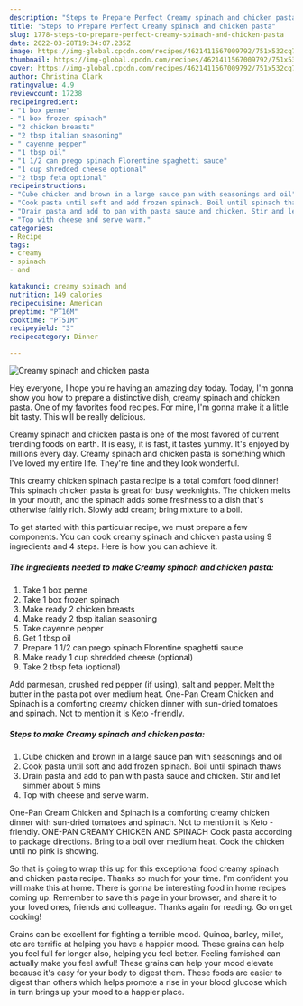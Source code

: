 ```yaml
---
description: "Steps to Prepare Perfect Creamy spinach and chicken pasta"
title: "Steps to Prepare Perfect Creamy spinach and chicken pasta"
slug: 1778-steps-to-prepare-perfect-creamy-spinach-and-chicken-pasta
date: 2022-03-28T19:34:07.235Z
image: https://img-global.cpcdn.com/recipes/4621411567009792/751x532cq70/creamy-spinach-and-chicken-pasta-recipe-main-photo.jpg
thumbnail: https://img-global.cpcdn.com/recipes/4621411567009792/751x532cq70/creamy-spinach-and-chicken-pasta-recipe-main-photo.jpg
cover: https://img-global.cpcdn.com/recipes/4621411567009792/751x532cq70/creamy-spinach-and-chicken-pasta-recipe-main-photo.jpg
author: Christina Clark
ratingvalue: 4.9
reviewcount: 17238
recipeingredient:
- "1 box penne"
- "1 box frozen spinach"
- "2 chicken breasts"
- "2 tbsp italian seasoning"
- " cayenne pepper"
- "1 tbsp oil"
- "1 1/2 can prego spinach Florentine spaghetti sauce"
- "1 cup shredded cheese optional"
- "2 tbsp feta optional"
recipeinstructions:
- "Cube chicken and brown in a large sauce pan with seasonings and oil"
- "Cook pasta until soft and add frozen spinach. Boil until spinach thaws"
- "Drain pasta and add to pan with pasta sauce and chicken. Stir and let simmer about 5 mins"
- "Top with cheese and serve warm."
categories:
- Recipe
tags:
- creamy
- spinach
- and

katakunci: creamy spinach and 
nutrition: 149 calories
recipecuisine: American
preptime: "PT16M"
cooktime: "PT51M"
recipeyield: "3"
recipecategory: Dinner

---
```



![Creamy spinach and chicken pasta](https://img-global.cpcdn.com/recipes/4621411567009792/751x532cq70/creamy-spinach-and-chicken-pasta-recipe-main-photo.jpg)

Hey everyone, I hope you're having an amazing day today. Today, I'm gonna show you how to prepare a distinctive dish, creamy spinach and chicken pasta. One of my favorites food recipes. For mine, I'm gonna make it a little bit tasty. This will be really delicious.

Creamy spinach and chicken pasta is one of the most favored of current trending foods on earth. It is easy, it is fast, it tastes yummy. It's enjoyed by millions every day. Creamy spinach and chicken pasta is something which I've loved my entire life. They're fine and they look wonderful.

This creamy chicken spinach pasta recipe is a total comfort food dinner! This spinach chicken pasta is great for busy weeknights. The chicken melts in your mouth, and the spinach adds some freshness to a dish that&#39;s otherwise fairly rich. Slowly add cream; bring mixture to a boil.


To get started with this particular recipe, we must prepare a few components. You can cook creamy spinach and chicken pasta using 9 ingredients and 4 steps. Here is how you can achieve it.

<!--inarticleads1-->

##### The ingredients needed to make Creamy spinach and chicken pasta:

1. Take 1 box penne
1. Take 1 box frozen spinach
1. Make ready 2 chicken breasts
1. Make ready 2 tbsp italian seasoning
1. Take  cayenne pepper
1. Get 1 tbsp oil
1. Prepare 1 1/2 can prego spinach Florentine spaghetti sauce
1. Make ready 1 cup shredded cheese (optional)
1. Take 2 tbsp feta (optional)


Add parmesan, crushed red pepper (if using), salt and pepper. Melt the butter in the pasta pot over medium heat. One-Pan Cream Chicken and Spinach is a comforting creamy chicken dinner with sun-dried tomatoes and spinach. Not to mention it is Keto -friendly. 

<!--inarticleads2-->

##### Steps to make Creamy spinach and chicken pasta:

1. Cube chicken and brown in a large sauce pan with seasonings and oil
1. Cook pasta until soft and add frozen spinach. Boil until spinach thaws
1. Drain pasta and add to pan with pasta sauce and chicken. Stir and let simmer about 5 mins
1. Top with cheese and serve warm.


One-Pan Cream Chicken and Spinach is a comforting creamy chicken dinner with sun-dried tomatoes and spinach. Not to mention it is Keto -friendly. ONE-PAN CREAMY CHICKEN AND SPINACH Cook pasta according to package directions. Bring to a boil over medium heat. Cook the chicken until no pink is showing. 

So that is going to wrap this up for this exceptional food creamy spinach and chicken pasta recipe. Thanks so much for your time. I'm confident you will make this at home. There is gonna be interesting food in home recipes coming up. Remember to save this page in your browser, and share it to your loved ones, friends and colleague. Thanks again for reading. Go on get cooking!

Grains can be excellent for fighting a terrible mood. Quinoa, barley, millet, etc are terrific at helping you have a happier mood. These grains can help you feel full for longer also, helping you feel better. Feeling famished can actually make you feel awful! These grains can help your mood elevate because it's easy for your body to digest them. These foods are easier to digest than others which helps promote a rise in your blood glucose which in turn brings up your mood to a happier place.
